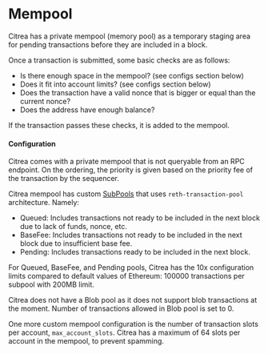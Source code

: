 # Mempool

Citrea has a private mempool (memory pool) as a temporary staging area for pending transactions before they are included in a block. 

Once a transaction is submitted, some basic checks are as follows:
- Is there enough space in the mempool? (see configs section below)
- Does it fit into account limits? (see configs section below)
- Does the transaction have a valid nonce that is bigger or equal than the current nonce?
- Does the address have enough balance?

If the transaction passes these checks, it is added to the mempool. 

#### Configuration

Citrea comes with a private mempool that is not queryable from an RPC endpoint. On the ordering, the priority is given based on the priority fee of the transaction by the sequencer.

Citrea mempool has custom [SubPools](https://reth.rs/docs/reth_transaction_pool/enum.SubPool.html#variants) that uses `reth-transaction-pool` architecture. Namely:
- Queued: Includes transactions not ready to be included in the next block due to lack of funds, nonce, etc.
- BaseFee: Includes transactions not ready to be included in the next block due to insufficient base fee.
- Pending: Includes transactions ready to be included in the next block.

For Queued, BaseFee, and Pending pools, Citrea has the 10x configuration limits compared to default values of Ethereum: 100000 transactions per subpool with 200MB limit.

Citrea does not have a Blob pool as it does not support blob transactions at the moment. Number of transactions allowed in Blob pool is set to 0.

One more custom mempool configuration is the number of transaction slots per account, `max_account_slots`. Citrea has a maximum of 64 slots per account in the mempool, to prevent spamming.
